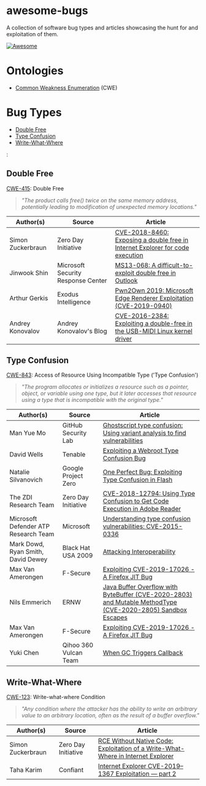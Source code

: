 # awesome-bugs
A collection of software bug types and articles showcasing the hunt for and exploitation of them.

[![Awesome](https://awesome.re/badge.svg)](https://awesome.re)

# Ontologies
* [Common Weakness Enumeration](https://cwe.mitre.org/about/index.html) (CWE)

# Bug Types
* [Double Free](#double-free)
* [Type Confusion](#type-confusion)
* [Write-What-Where](#write-what-where)


: 
## Double Free
[CWE-415](https://cwe.mitre.org/data/definitions/415.html): Double Free

> *"The product calls free() twice on the same memory address, potentially leading to modification of unexpected memory locations."*

| Author(s) | Source | Article |
| --- | --- | --- |
| Simon Zuckerbraun | Zero Day Initiative | [CVE-2018-8460: Exposing a double free in Internet Explorer for code execution](https://www.thezdi.com/blog/2018/10/18/cve-2018-8460-exposing-a-double-free-in-internet-explorer-for-code-execution) |
| Jinwook Shin | Microsoft Security Response Center | [MS13-068: A difficult-to-exploit double free in Outlook](https://msrc-blog.microsoft.com/2013/09/10/ms13-068-a-difficult-to-exploit-double-free-in-outlook/) |
| Arthur Gerkis | Exodus Intelligence | [Pwn2Own 2019: Microsoft Edge Renderer Exploitation (CVE-2019-0940)](https://blog.exodusintel.com/2019/05/19/pwn2own-2019-microsoft-edge-renderer-exploitation-cve-2019-9999-part-1/) |
| Andrey Konovalov | Andrey Konovalov's Blog | [CVE-2016-2384: Exploiting a double-free in the USB-MIDI Linux kernel driver](https://xairy.github.io/blog/2016/cve-2016-2384) |


## Type Confusion
[CWE-843](https://cwe.mitre.org/data/definitions/843.html): Access of Resource Using Incompatible Type ('Type Confusion')

> *"The program allocates or initializes a resource such as a pointer, object, or variable using one type, but it later accesses that resource using a type that is incompatible with the original type."*

| Author(s) | Source | Article |
| --- | --- | --- |
| Man Yue Mo | GitHub Security Lab| [Ghostscript type confusion: Using variant analysis to find vulnerabilities](https://securitylab.github.com/research/ghostscript-type-confusion) |
| David Wells | Tenable | [Exploiting a Webroot Type Confusion Bug](https://medium.com/tenable-techblog/exploiting-a-webroot-type-confusion-bug-215308145e32) |
| Natalie Silvanovich | Google Project Zero | [One Perfect Bug: Exploiting Type Confusion in Flash](https://googleprojectzero.blogspot.com/2015/07/one-perfect-bug-exploiting-type_20.html) |
| The ZDI Research Team | Zero Day Initiative | [CVE-2018-12794: Using Type Confusion to Get Code Execution in Adobe Reader](https://www.thezdi.com/blog/2018/9/18/cve-2018-12794-using-type-confusion-to-get-code-execution-in-adobe-reader) |
| Microsoft Defender ATP Research Team | Microsoft | [Understanding type confusion vulnerabilities: CVE-2015-0336](https://www.microsoft.com/security/blog/2015/06/17/understanding-type-confusion-vulnerabilities-cve-2015-0336/?source=mmpc) |
| Mark Dowd, Ryan Smith, David Dewey | Black Hat USA 2009 | [Attacking Interoperability](http://hustlelabs.com/stuff/bh2009_dowd_smith_dewey.pdf) |
| Max Van Amerongen | F-Secure | [Exploiting CVE-2019-17026 - A Firefox JIT Bug](https://labs.f-secure.com/blog/exploiting-cve-2019-17026-a-firefox-jit-bug/) |
| Nils Emmerich | ERNW | [Java Buffer Overflow with ByteBuffer (CVE-2020-2803) and Mutable MethodType (CVE-2020-2805) Sandbox Escapes](https://insinuator.net/2020/09/java-buffer-overflow-with-bytebuffer-cve-2020-2803-and-mutable-methodtype-cve-2020-2805-sandbox-escapes/) |
| Max Van Amerongen | F-Secure | [Exploiting CVE-2019-17026 - A Firefox JIT Bug](https://labs.f-secure.com/blog/exploiting-cve-2019-17026-a-firefox-jit-bug/) |
| Yuki Chen | Qihoo 360 Vulcan Team | [When GC Triggers Callback](https://paper.seebug.org/1032/#case-3-type-confusion-in-jit-engine) |


## Write-What-Where
[CWE-123](https://cwe.mitre.org/data/definitions/123.html): Write-what-where Condition

> *"Any condition where the attacker has the ability to write an arbitrary value to an arbitrary location, often as the result of a buffer overflow."*

| Author(s) | Source | Article |
| --- | --- | --- |
| Simon Zuckerbraun | Zero Day Initiative | [RCE Without Native Code: Exploitation of a Write-What-Where in Internet Explorer](https://www.thezdi.com/blog/2019/5/21/rce-without-native-code-exploitation-of-a-write-what-where-in-internet-explorer) |
| Taha Karim | Confiant | [Internet Explorer CVE-2019–1367 Exploitation — part 2](https://blog.confiant.com/internet-explorer-cve-2019-1367-exploitation-part-2-8143242b5780) |
